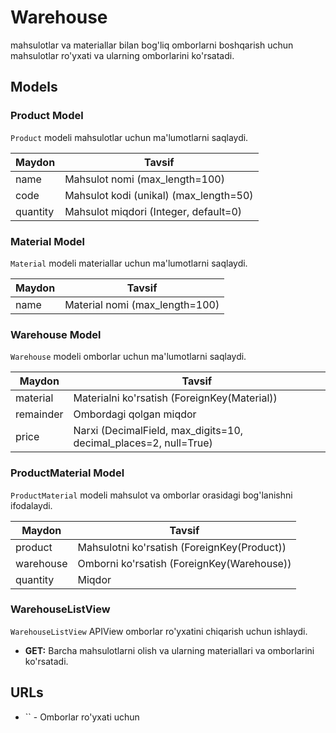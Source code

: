 # Warehouse

mahsulotlar va materiallar bilan bog'liq omborlarni boshqarish uchun mahsulotlar ro'yxati va ularning omborlarini ko'rsatadi.

## Models

### Product Model

`Product` modeli mahsulotlar uchun ma'lumotlarni saqlaydi.

| Maydon | Tavsif |
|--------|--------|
| name   | Mahsulot nomi (max_length=100) |
| code   | Mahsulot kodi (unikal) (max_length=50) |
| quantity | Mahsulot miqdori (Integer, default=0) |

### Material Model

`Material` modeli materiallar uchun ma'lumotlarni saqlaydi.

| Maydon | Tavsif |
|--------|--------|
| name   | Material nomi (max_length=100) |

### Warehouse Model

`Warehouse` modeli omborlar uchun ma'lumotlarni saqlaydi.

| Maydon | Tavsif |
|--------|--------|
| material | Materialni ko'rsatish (ForeignKey(Material)) |
| remainder | Ombordagi qolgan miqdor |
| price | Narxi (DecimalField, max_digits=10, decimal_places=2, null=True) |

### ProductMaterial Model

`ProductMaterial` modeli mahsulot va omborlar orasidagi bog'lanishni ifodalaydi.

| Maydon | Tavsif |
|--------|--------|
| product | Mahsulotni ko'rsatish (ForeignKey(Product)) |
| warehouse | Omborni ko'rsatish (ForeignKey(Warehouse)) |
| quantity | Miqdor |


### WarehouseListView

`WarehouseListView` APIView omborlar ro'yxatini chiqarish uchun ishlaydi.

- **GET:** Barcha mahsulotlarni olish va ularning materiallari va omborlarini ko'rsatadi.

## URLs

- `` - Omborlar ro'yxati uchun
